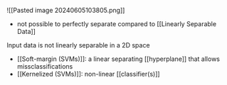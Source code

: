 ![[Pasted image 20240605103805.png]]
- not possible to perfectly separate compared to [[Linearly Separable Data]]

Input data is not linearly separable in a 2D space
- [[Soft-margin (SVMs)]]: a linear separating [[hyperplane]] that allows missclassifications
- [[Kernelized (SVMs)]]: non-linear [[classifier(s)]]